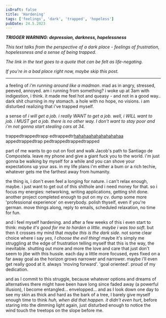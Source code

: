 ```yaml
---
isDraft: false
title: 'Hardening'
tags: ['feelings', 'dark', 'trapped', 'hopeless']
pubDate: 24.5.2023
---
```


**_TRIGGER WARNING: depression, darkness, hopelessness_**

_This text talks from the perspective of a dark place - feelings of frustration, hopelessness and a sense of being trapped._

_The link in the text goes to a quote that can be felt as life-negating._

_If you're in a bad place right now, maybe skip this post._

---

a feeling of _i'm running around like a madman_. mad as in angry, stressed, peeved, annoyed. am i running from something? i woke up at 3am with indigestion, i think. it made me feel hot and queasy - and not in a good way.. dark shit churning in my stomach. a hole with no hope, no visions. i am disturbed realizing that i've trapped myself.

a sense of _i will get a job. i really WANT to get a job. well, i WILL want to job. i MUST get a job. there is no other way. I don't want to stay poor and i'm not gonna start stealing cars at 34._

trappedtrappedtrapp
edtrappedtr[hahahaahahahahahahaa](https://www.goodreads.com/quotes/10228186-there-is-an-ancient-story-that-king-midas-hunted-in)
appedtrappedtrap
pedtrappedtrappedtrapped

part of me wants to go out on foot and walk Jacob's path to Santiago de Compostela. leave my phone and give a giant fuck you to the world. i'm just gonna be walking by myself for a while and you can shove your expectations up your ass. in my life plans i'm either a bum or a rich techie, whatever gets me the farthest away from humanity.

the thing is, i don't even feel a longing for nature. i can't relax enough, maybe. i just want to get out of this shithole and i need money for that. so i focus my energies: networking, writing applications, getting shit done. another project completed enough to put on my cv. dump some more 'professional experience' on everybody. polish thyself, even if you're german. move things along, reply to emails, scheduled relaxation, no time for fun.

and i feel myself hardening. and after a few weeks of this i even start to think: _maybe it's good for me to harden a little. maybe i was too soft._ but then it crosses my mind that _maybe this is the dark side_. not some clear choice where i say _yes, I choose the evil thing!_ maybe it's simply me struggling at the edge of frustration telling myself that this is the way, the inevitable. shutting out more and more the love and care that just don't seem to jibe with this hussle. each day a little more focused, eyes fixed on a far away goal as the horizon grows narrower and narrower. maybe i'll even get really good at it. always 'moving forward'. 'goal oriented'. proud of my dedication.

and as I commit to this struggle, because whatever options and dreams of alternatives there might have been have long since faded away (a powerful illusion), I become entangled... envelopped... and as I look down one day to see my skin as thick and hard as the bark of a tree, I barely give myself enough time to think _huh, when did that happen. it didn't even hurt_, before staring into the dimming light again, just disturbed enough to notice the wind touch the treetops on the slope before me.
